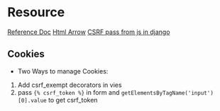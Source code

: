 # Resource

[Reference Doc](https://codewithsteps.herokuapp.com)
[Html Arrow](https://www.toptal.com/designers/htmlarrows/)
[CSRF pass from js in django](https://docs.djangoproject.com/en/3.0/ref/csrf/#ajax)

## Cookies 
- Two Ways to manage Cookies:
1. Add csrf_exempt decorators in vies 
2. pass `{% csrf_token %}` in form and `getElementsByTagName('input')[0].value`  to get csrf_token 
